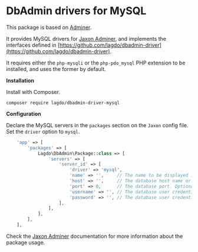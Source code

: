 DbAdmin drivers for MySQL
=========================

This package is based on [Adminer](https://github.com/vrana/adminer).

It provides MySQL drivers for [Jaxon Adminer](https://github.com/lagdo/jaxon-dbadmin), and implements the interfaces defined in [https://github.com/lagdo/dbadmin-driver](https://github.com/lagdo/dbadmin-driver).

It requires either the `php-mysqli` or the `php-pdo_mysql` PHP extension to be installed, and uses the former by default.

**Installation**

Install with Composer.

```
composer require lagdo/dbadmin-driver-mysql
```

**Configuration**

Declare the MySQL servers in the `packages` section on the `Jaxon` config file. Set the `driver` option to `mysql`.

```php
    'app' => [
        'packages' => [
            Lagdo\DbAdmin\Package::class => [
                'servers' => [
                    'server_id' => [
                        'driver' => 'mysql',
                        'name' => '',     // The name to be displayed in the dashboard UI.
                        'host' => '',     // The database host name or address.
                        'port' => 0,      // The database port. Optional.
                        'username' => '', // The database user credentials.
                        'password' => '', // The database user credentials.
                    ],
                ],
            ],
        ],
    ],
```

Check the [Jaxon Adminer](https://github.com/lagdo/jaxon-dbadmin) documentation for more information about the package usage.
